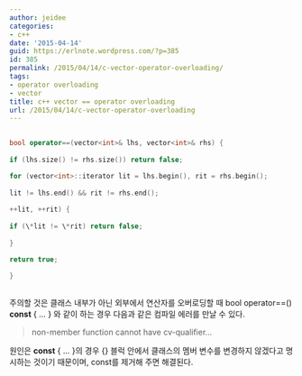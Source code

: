 ```yaml
---
author: jeidee
categories:
- c++
date: '2015-04-14'
guid: https://erlnote.wordpress.com/?p=385
id: 385
permalink: /2015/04/14/c-vector-operator-overloading/
tags:
- operator overloading
- vector
title: c++ vector == operator overloading
url: /2015/04/14/c-vector-operator-overloading
---
```


```cpp
  
bool operator==(vector<int>& lhs, vector<int>& rhs) {
      
if (lhs.size() != rhs.size()) return false;

for (vector<int>::iterator lit = lhs.begin(), rit = rhs.begin();
              
lit != lhs.end() && rit != rhs.end();
              
++lit, ++rit) {
          
if (\*lit != \*rit) return false;
      
}

return true;
  
}
  
```

주의할 것은 클래스 내부가 아닌 외부에서 연산자를 오버로딩할 때 bool operator==() **const** { &#8230; } 와 같이 하는 경우 다음과 같은 컴파일 에러를 만날 수 있다.

> non-member function cannot have cv-qualifier&#8230; 

원인은 **const** { &#8230; }의 경우 {} 블럭 안에서 클래스의 멤버 변수를 변경하지 않겠다고 명시하는 것이기 때문이며, const를 제거해 주면 해결된다.